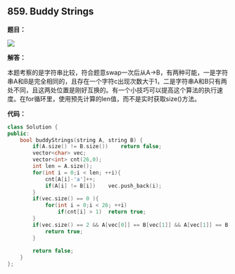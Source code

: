 ## 859. Buddy Strings

**题目：**

![](http://p9zl5r4hu.bkt.clouddn.com/2018-09-29leet_859.png)

**解答：**

本题考察的是字符串比较，符合题意swap一次后从A->B，有两种可能，一是字符串A和B是完全相同的，且存在一个字符c出现次数大于1，二是字符串A和B只有两处不同，且这两处位置是刚好互换的。有一个小技巧可以提高这个算法的执行速度。在for循环里，使用预先计算的len值，而不是实时获取size()方法。

**代码：**

```cpp
class Solution {
public:
    bool buddyStrings(string A, string B) {
        if(A.size() != B.size())    return false;
        vector<char> vec;
        vector<int> cnt(26,0);
        int len = A.size();
        for(int i = 0;i < len; ++i){
            cnt[A[i]-'a']++;
            if(A[i] != B[i])    vec.push_back(i);
        }
        if(vec.size() == 0 ){
            for(int i = 0;i < 26; ++i)
                if(cnt[i] > 1)  return true;
        }
        if(vec.size() == 2 && A[vec[0]] == B[vec[1]] && A[vec[1]] == B[vec[0]]){
            return true;
        }
        
        return false;
    }
};
```

